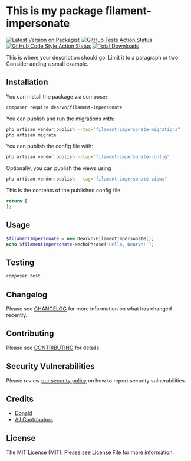 # This is my package filament-impersonate

[![Latest Version on Packagist](https://img.shields.io/packagist/v/dearvn/filament-impersonate.svg?style=flat-square)](https://packagist.org/packages/dearvn/filament-impersonate)
[![GitHub Tests Action Status](https://img.shields.io/github/actions/workflow/status/dearvn/filament-impersonate/run-tests.yml?branch=main&label=tests&style=flat-square)](https://github.com/dearvn/filament-impersonate/actions?query=workflow%3Arun-tests+branch%3Amain)
[![GitHub Code Style Action Status](https://img.shields.io/github/actions/workflow/status/dearvn/filament-impersonate/fix-php-code-style-issues.yml?branch=main&label=code%20style&style=flat-square)](https://github.com/dearvn/filament-impersonate/actions?query=workflow%3A"Fix+PHP+code+style+issues"+branch%3Amain)
[![Total Downloads](https://img.shields.io/packagist/dt/dearvn/filament-impersonate.svg?style=flat-square)](https://packagist.org/packages/dearvn/filament-impersonate)



This is where your description should go. Limit it to a paragraph or two. Consider adding a small example.

## Installation

You can install the package via composer:

```bash
composer require dearvn/filament-impersonate
```

You can publish and run the migrations with:

```bash
php artisan vendor:publish --tag="filament-impersonate-migrations"
php artisan migrate
```

You can publish the config file with:

```bash
php artisan vendor:publish --tag="filament-impersonate-config"
```

Optionally, you can publish the views using

```bash
php artisan vendor:publish --tag="filament-impersonate-views"
```

This is the contents of the published config file:

```php
return [
];
```

## Usage

```php
$filamentImpersonate = new Dearvn\FilamentImpersonate();
echo $filamentImpersonate->echoPhrase('Hello, Dearvn!');
```

## Testing

```bash
composer test
```

## Changelog

Please see [CHANGELOG](CHANGELOG.md) for more information on what has changed recently.

## Contributing

Please see [CONTRIBUTING](.github/CONTRIBUTING.md) for details.

## Security Vulnerabilities

Please review [our security policy](../../security/policy) on how to report security vulnerabilities.

## Credits

- [Donald](https://github.com/dearvn)
- [All Contributors](../../contributors)

## License

The MIT License (MIT). Please see [License File](LICENSE.md) for more information.
